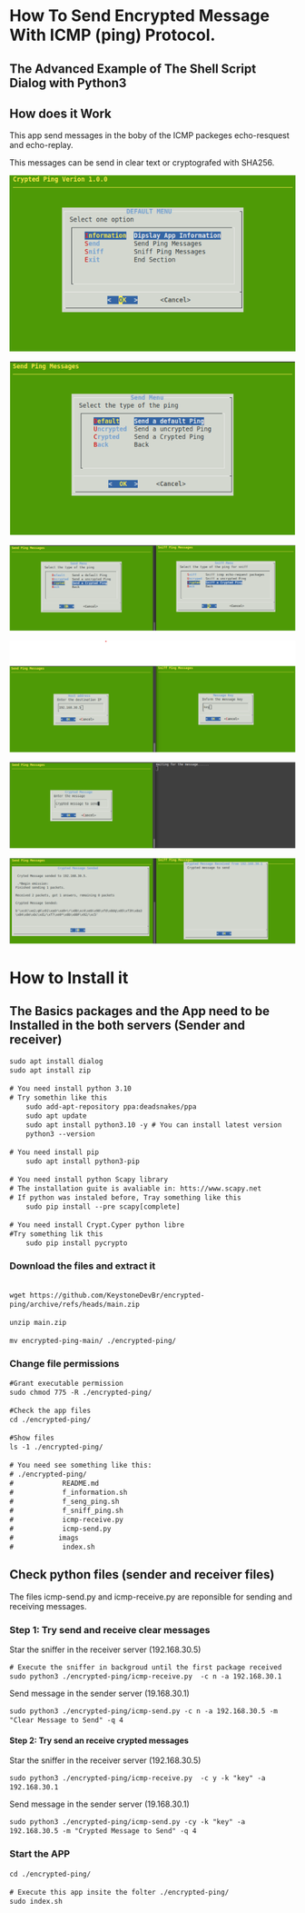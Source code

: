 
# How To Send Encrypted Message With ICMP (ping)  Protocol.

## The Advanced Example of The Shell Script Dialog with Python3

## How does it Work 

This app send messages in the boby of the ICMP packeges echo-resquest and echo-replay.

This messages can be send in clear text or cryptografed with SHA256.

![](./imags/index.png)

![](./imags/send-menu.png)

![](./imags/send-sniff.png)

![](./imags/send-sniff2.png)

![](./imags/send-sniff3.png)

![](./imags/send-sniff4.png)


# How to Install it
## The Basics packages and the App need to be Installed in the both servers (Sender and receiver)

```
sudo apt install dialog
sudo apt install zip

# You need install python 3.10
# Try somethin like this
    sudo add-apt-repository ppa:deadsnakes/ppa
    sudo apt update
    sudo apt install python3.10 -y # You can install latest version
    python3 --version

# You need install pip
    sudo apt install python3-pip

# You need install python Scapy library 
# The installation guite is avaliable in: htts://www.scapy.net
# If python was instaled before, Tray something like this
    sudo pip install --pre scapy[complete]

# You need install Crypt.Cyper python libre
#Try something lik this
    sudo pip install pycrypto

```

 
### Download the files and extract it
```

wget https://github.com/KeystoneDevBr/encrypted-ping/archive/refs/heads/main.zip

unzip main.zip 

mv encrypted-ping-main/ ./encrypted-ping/

```

### Change file permissions

```
#Grant executable permission
sudo chmod 775 -R ./encrypted-ping/

#Check the app files
cd ./encrypted-ping/

#Show files
ls -1 ./encrypted-ping/

# You need see something like this:
# ./encrypted-ping/ 
#            README.md
#            f_information.sh
#            f_seng_ping.sh
#            f_sniff_ping.sh
#            icmp-receive.py
#            icmp-send.py
#           imags
#            index.sh
```

## Check python  files (sender and receiver files)

The files icmp-send.py and icmp-receive.py are reponsible for sending and receiving messages. 

### Step 1: Try send and receive clear messages


Star the sniffer in the receiver server (192.168.30.5)

```
# Execute the sniffer in backgroud until the first package received
sudo python3 ./encrypted-ping/icmp-receive.py  -c n -a 192.168.30.1 

```

Send  message in the sender server (19.168.30.1)

```
sudo python3 ./encrypted-ping/icmp-send.py -c n -a 192.168.30.5 -m "Clear Message to Send" -q 4

```

#### Step 2: Try send an receive crypted messages


Star the sniffer in the receiver server (192.168.30.5)
```
sudo python3 ./encrypted-ping/icmp-receive.py  -c y -k "key" -a 192.168.30.1

```

Send  message in the sender server (19.168.30.1)

```
sudo python3 ./encrypted-ping/icmp-send.py -cy -k "key" -a 192.168.30.5 -m "Crypted Message to Send" -q 4

```

### Start the APP

```
cd ./encrypted-ping/

# Execute this app insite the folter ./encrypted-ping/
sudo index.sh

```

